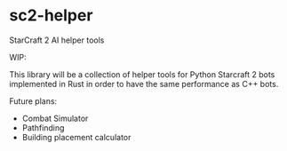 # sc2-helper
StarCraft 2 AI helper tools

WIP:

This library will be a collection of helper tools for Python Starcraft 2 bots 
implemented in Rust in order to have the same performance as C++ bots.

Future plans:
- Combat Simulator
- Pathfinding
- Building placement calculator
